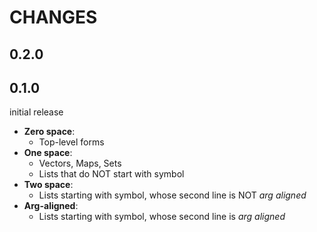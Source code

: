 # CHANGES

## 0.2.0

## 0.1.0

initial release

- **Zero space**:
  - Top-level forms
- **One space**:
  - Vectors, Maps, Sets
  - Lists that do NOT start with symbol
- **Two space**:
  - Lists starting with symbol, whose second line is NOT _arg aligned_
- **Arg-aligned**:
  - Lists starting with symbol, whose second line is _arg aligned_